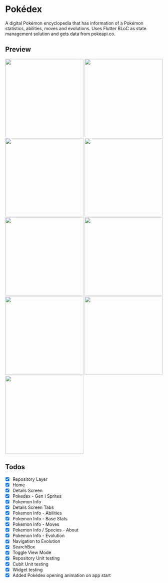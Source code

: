 # Pokédex

A digital Pokémon encyclopedia that has information of a Pokémon statistics, abilities, moves and evolutions. Uses Flutter BLoC as state management solution and gets data from pokeapi.co.

## Preview

<p align="left">
    <img src="https://github.com/diogosequeira94/flutter_pokedex/assets/17165238/7abcc601-ddc0-44ce-8893-99ea8b4618aa" width="250px"/>  
    <img src="https://github.com/diogosequeira94/flutter-pokedex/assets/17165238/8c35f1fe-842d-4db7-a6f0-e07d13552a3f" width="250px"/>  
    <img src="https://github.com/diogosequeira94/flutter-pokedex/assets/17165238/a504b00a-7ae4-4e29-9c80-60ac2029d7dd" width="250px"/>
      <img src="https://github.com/diogosequeira94/flutter-pokedex/assets/17165238/a48060d8-e07e-4412-95d6-081b0898006d" width="250px"/>  
    <img src="https://github.com/diogosequeira94/flutter-pokedex/assets/17165238/83351d1e-14c9-4e8e-9e00-94fba9021611" width="250px"/>
      <img src="https://github.com/diogosequeira94/flutter-pokedex/assets/17165238/5175e4c0-9de1-4a4d-8efa-fdd2e4219b87" width="250px"/>  
    <img src="https://github.com/diogosequeira94/flutter-pokedex/assets/17165238/4114820c-4273-4a68-a221-e32ddfdd910c" width="250px"/>
       <img src="https://github.com/diogosequeira94/flutter-pokedex/assets/17165238/c361f55c-acb4-4c0a-9962-488b92f92599" width="250px"/>  
    <img src="https://github.com/diogosequeira94/flutter-pokedex/assets/17165238/13629076-0d8d-4980-bcfa-a6135223b1fd" width="250px"/>
</p>

## Todos

- [x] Repository Layer
- [x] Home
- [x] Details Screen
- [x] Pokedex - Gen I Sprites
- [x] Pokemon Info
- [x] Details Screen Tabs
- [x] Pokemon Info - Abilities
- [x] Pokemon Info - Base Stats
- [x] Pokemon Info - Moves
- [x] Pokemon Info / Species - About
- [x] Pokemon Info - Evolution
- [x] Navigation to Evolution
- [x] SearchBox
- [x] Toggle View Mode
- [x] Repository Unit testing
- [x] Cubit Unit testing
- [x] Widget testing
- [x] Added Pokédex opening animation on app start
